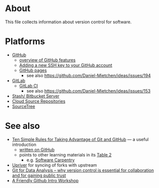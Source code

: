 # About
This file collects information about version control for software.

# Platforms
* [GitHub](https://github.com/)
  - [overview of GitHub features](https://github.com/features)
  - [Adding a new SSH key to your GitHub account](https://help.github.com/articles/adding-a-new-ssh-key-to-your-github-account/)
  - [GitHub pages](https://pages.github.com/)
    - see also https://github.com/Daniel-Mietchen/ideas/issues/194
* [GitLab](https://about.gitlab.com/)
  - [GitLab CI](http://www.jonzelner.net/docker/gitlab/ci/reproducibility/2016/06/06/gitlab-ci/)
    - see also https://github.com/Daniel-Mietchen/ideas/issues/153
* [Stash/ Bitbucket Server](https://www.atlassian.com/software/bitbucket/server)
* [Cloud Source Repositories](https://cloud.google.com/source-repositories/)
* [SourceTree](https://www.sourcetreeapp.com/)

# See also
* [Ten Simple Rules for Taking Advantage of Git and GitHub](http://doi.org/10.1371/journal.pcbi.1004668) &mdash; a useful introduction
  - [written on GitHub](https://github.com/Daniel-Mietchen/github-paper)
  - points to other learning materials in its [Table 2](http://dx.doi.org/10.1371/journal.pcbi.1004947.t002)
    - e.g. [Software Carpentry](https://swcarpentry.github.io/git-novice/)
* [Upriver](https://upriver.github.io/) for syncing of forks with upstream 
* [Git for Data Analysis – why version control is essential for collaboration and for gaining public trust](https://blog.okfn.org/2016/11/29/git-for-data-analysis-why-version-control-is-essential-collaboration-public-trust/)
* [A Friendly Github Intro Workshop](https://kirstiejane.github.io/friendly-github-intro/)
